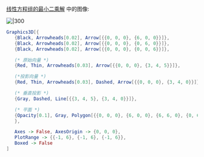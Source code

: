 [线性方程组的最小二乘解](../../Math/线性代数/线性方程组问题/线性方程组的最小二乘解.md) 中的图像:

![|300](../../attach/线性代数_最小二乘解.png)

```mathematica
Graphics3D[{
   {Black, Arrowheads[0.02], Arrow[{{0, 0, 0}, {6, 0, 0}}]},
   {Black, Arrowheads[0.02], Arrow[{{0, 0, 0}, {0, 6, 0}}]},
   {Black, Arrowheads[0.02], Arrow[{{0, 0, 0}, {0, 0, 6}}]},

   (* 原始向量 *)
   {Red, Thin, Arrowheads[0.03], Arrow[{{0, 0, 0}, {3, 4, 5}}]},

   (*投影向量 *)
   {Red, Thin, Arrowheads[0.03], Dashed, Arrow[{{0, 0, 0}, {3, 4, 0}}]},

   (* 垂直投影 *)
   {Gray, Dashed, Line[{{3, 4, 5}, {3, 4, 0}}]},

   (* 平面 *)
   {Opacity[0.1], Gray, Polygon[{{0, 0, 0}, {6, 0, 0}, {6, 6, 0}, {0, 6, 0}}]}
   },

   Axes -> False, AxesOrigin -> {0, 0, 0},
   PlotRange -> {{-1, 6}, {-1, 6}, {-1, 6}},
   Boxed -> False
]
```